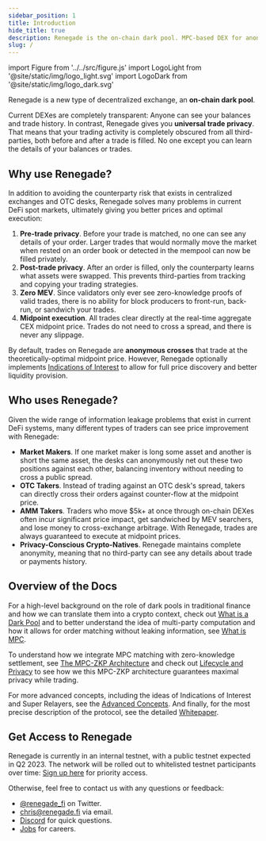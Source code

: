 ```yaml
---
sidebar_position: 1
title: Introduction
hide_title: true
description: Renegade is the on-chain dark pool. MPC-based DEX for anonymous crosses at midpoint prices.
slug: /
---
```


import Figure from '../../src/figure.js'
import LogoLight from '@site/static/img/logo_light.svg'
import LogoDark from '@site/static/img/logo_dark.svg'

<div style={{ minHeight: "70px"}}>
  <Figure
    LightImage={LogoLight}
    DarkImage={LogoDark}
    isSvg={true}
    width="40%"
    widthMobile="70%"
  />
</div>

Renegade is a new type of decentralized exchange, an **on-chain dark pool**.

Current DEXes are completely transparent: Anyone can see your balances and
trade history. In contrast, Renegade gives you **universal trade privacy**.
That means that your trading activity is completely obscured from all
third-parties, both before and after a trade is filled. No one except you can
learn the details of your balances or trades.

## Why use Renegade?

In addition to avoiding the counterparty risk that exists in centralized
exchanges and OTC desks, Renegade solves many problems in current DeFi spot
markets, ultimately giving you better prices and optimal execution:

1. **Pre-trade privacy**. Before your trade is matched, no one can see any
   details of your order. Larger trades that would normally move the market
   when rested on an order book or detected in the mempool can now be filled
   privately.
1. **Post-trade privacy**. After an order is filled, only the counterparty
   learns what assets were swapped. This prevents third-parties from tracking
   and copying your trading strategies.
1. **Zero MEV**. Since validators only ever see zero-knowledge proofs of
   valid trades, there is no ability for block producers to front-run, back-run,
   or sandwich your trades.
1. **Midpoint execution**. All trades clear directly at the real-time aggregate
   CEX midpoint price. Trades do not need to cross a spread, and there is never
   any slippage.

By default, trades on Renegade are **anonymous crosses** that trade at the
theoretically-optimal midpoint price. However, Renegade optionally implements
[Indications of Interest](/advanced-concepts/ioi) to allow for full price
discovery and better liquidity provision.

## Who uses Renegade?

Given the wide range of information leakage problems that exist in current DeFi
systems, many different types of traders can see price improvement with
Renegade:

- **Market Makers**. If one market maker is long some asset and another is
  short the same asset, the desks can anonymously net out these two positions
  against each other, balancing inventory without needing to cross a public
  spread.
- **OTC Takers**. Instead of trading against an OTC desk's spread, takers can
  directly cross their orders against counter-flow at the midpoint price.
- **AMM Takers**. Traders who move $5k+ at once through on-chain DEXes often
  incur significant price impact, get sandwiched by MEV searchers, and lose
  money to cross-exchange arbitrage. With Renegade, trades are always
  guaranteed to execute at midpoint prices.
- **Privacy-Conscious Crypto-Natives**. Renegade maintains complete anonymity,
  meaning that no third-party can see any details about trade or payments
  history.

## Overview of the Docs

For a high-level background on the role of dark pools in traditional finance
and how we can translate them into a crypto context, check out [What is a Dark
Pool](/core-concepts/dark-pool-explainer) and to better understand the idea of
multi-party computation and how it allows for order matching without leaking
information, see [What is MPC](/core-concepts/mpc-explainer).

To understand how we integrate MPC matching with zero-knowledge settlement, see
[The MPC-ZKP Architecture](/core-concepts/mpc-zkp) and check out [Lifecycle and
Privacy](/core-concepts/privacy) to see how we this MPC-ZKP architecture
guarantees maximal privacy while trading.

For more advanced concepts, including the ideas of Indications of Interest and
Super Relayers, see the [Advanced Concepts](/advanced-concepts/ioi).  And
finally, for the most precise description of the protocol, see the detailed
[Whitepaper](/getting-started/whitepaper).

## Get Access to Renegade

Renegade is currently in an internal testnet, with a public testnet expected in
Q2 2023. The network will be rolled out to whitelisted testnet participants
over time: [Sign up here](https://renegadefi.typeform.com/access) for priority
access.

Otherwise, feel free to contact us with any questions or feedback:
- [@renegade_fi](https://twitter.com/renegade_fi) on Twitter.
- [chris@renegade.fi](mailto:chris@renegade.fi) via email.
- [Discord](https://discord.gg/renegade-fi) for quick questions.
- [Jobs](https://jobs.renegade.fi) for careers.
